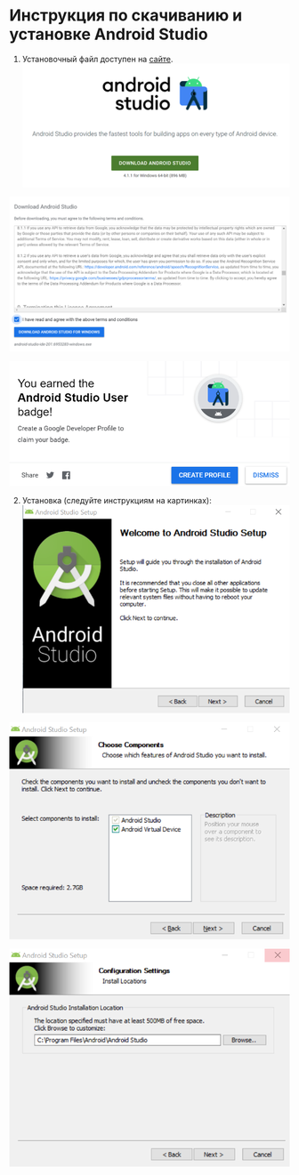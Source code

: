 # Инструкция по скачиванию и установке Android Studio

1. Установочный файл доступен на [сайте](https://developer.android.com/studio/). 
![](1.png)

![](2.png)

![](3.png)

2. Установка (следуйте инструкциям на картинках):
![](4.png)

![](5.png)

![](6.png)

